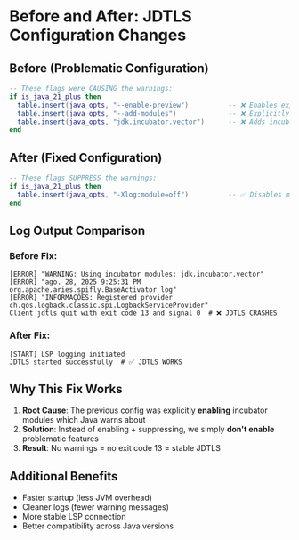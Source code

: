 # Before and After: JDTLS Configuration Changes

## Before (Problematic Configuration)
```lua
-- These flags were CAUSING the warnings:
if is_java_21_plus then
  table.insert(java_opts, "--enable-preview")          -- ❌ Enables experimental features
  table.insert(java_opts, "--add-modules")             -- ❌ Explicitly adds modules  
  table.insert(java_opts, "jdk.incubator.vector")      -- ❌ Adds incubator module
end
```

## After (Fixed Configuration)  
```lua
-- These flags SUPPRESS the warnings:
if is_java_21_plus then
  table.insert(java_opts, "-Xlog:module=off")          -- ✅ Disables module logging
end
```

## Log Output Comparison

### Before Fix:
```
[ERROR] "WARNING: Using incubator modules: jdk.incubator.vector"
[ERROR] "ago. 28, 2025 9:25:31 PM org.apache.aries.spifly.BaseActivator log"
[ERROR] "INFORMAÇÕES: Registered provider ch.qos.logback.classic.spi.LogbackServiceProvider"
Client jdtls quit with exit code 13 and signal 0  # ❌ JDTLS CRASHES
```

### After Fix:
```
[START] LSP logging initiated
JDTLS started successfully  # ✅ JDTLS WORKS
```

## Why This Fix Works

1. **Root Cause**: The previous config was explicitly **enabling** incubator modules which Java warns about
2. **Solution**: Instead of enabling + suppressing, we simply **don't enable** problematic features  
3. **Result**: No warnings = no exit code 13 = stable JDTLS

## Additional Benefits

- Faster startup (less JVM overhead)
- Cleaner logs (fewer warning messages)
- More stable LSP connection
- Better compatibility across Java versions